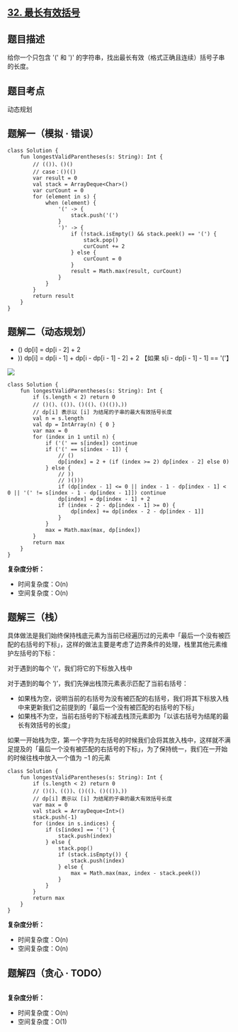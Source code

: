 ## [32. 最长有效括号]([https://leetcode.cn/problems/linked-list-cycle/](https://leetcode.cn/problems/longest-valid-parentheses))

## 题目描述

给你一个只包含 '(' 和 ')' 的字符串，找出最长有效（格式正确且连续）括号子串的长度。

## 题目考点

动态规划

## 题解一（模拟 · 错误）
 
```
class Solution {
    fun longestValidParentheses(s: String): Int {
        // (())、()()
        // case：()(()
        var result = 0
        val stack = ArrayDeque<Char>()
        var curCount = 0
        for (element in s) {
            when (element) {
                '(' -> {
                    stack.push('(')
                }
                ')' -> {
                    if (!stack.isEmpty() && stack.peek() == '(') {
                        stack.pop()
                        curCount += 2
                    } else {
                        curCount = 0
                    }
                    result = Math.max(result, curCount)
                }
            }
        }
        return result
    }
}
```

## 题解二（动态规划）

- () dp[i] = dp[i - 2] + 2
- )) dp[i] = dp[i - 1] + dp[i - dp[i - 1] - 2] + 2 【如果 s[i - dp[i - 1] - 1] == '('】

![](https://user-images.githubusercontent.com/25008934/222445057-5c6030ba-b552-4adb-a493-664af37639a1.png)

```
class Solution {
    fun longestValidParentheses(s: String): Int {
        if (s.length < 2) return 0
        // ()()、(())、()(()、()(())、))
        // dp[i] 表示以 [i] 为结尾的子串的最大有效括号长度
        val n = s.length
        val dp = IntArray(n) { 0 }
        var max = 0
        for (index in 1 until n) {
            if ('(' == s[index]) continue
            if ('(' == s[index - 1]) {
                // ()
                dp[index] = 2 + (if (index >= 2) dp[index - 2] else 0)
            } else {
                // ))
                // )()))
                if (dp[index - 1] <= 0 || index - 1 - dp[index - 1] < 0 || '(' != s[index - 1 - dp[index - 1]]) continue
                dp[index] = dp[index - 1] + 2
                if (index - 2 - dp[index - 1] >= 0) {
                    dp[index] += dp[index - 2 - dp[index - 1]]
                }
            }
            max = Math.max(max, dp[index])
        }
        return max
    }
}
```

**复杂度分析：**

- 时间复杂度：O(n)
- 空间复杂度：O(n) 

## 题解三（栈）

具体做法是我们始终保持栈底元素为当前已经遍历过的元素中「最后一个没有被匹配的右括号的下标」，这样的做法主要是考虑了边界条件的处理，栈里其他元素维护左括号的下标：

对于遇到的每个 ‘(’，我们将它的下标放入栈中

对于遇到的每个 ‘)’，我们先弹出栈顶元素表示匹配了当前右括号：

- 如果栈为空，说明当前的右括号为没有被匹配的右括号，我们将其下标放入栈中来更新我们之前提到的「最后一个没有被匹配的右括号的下标」
- 如果栈不为空，当前右括号的下标减去栈顶元素即为「以该右括号为结尾的最长有效括号的长度」

如果一开始栈为空，第一个字符为左括号的时候我们会将其放入栈中，这样就不满足提及的「最后一个没有被匹配的右括号的下标」，为了保持统一，我们在一开始的时候往栈中放入一个值为 −1 的元素

```
class Solution {
    fun longestValidParentheses(s: String): Int {
        if (s.length < 2) return 0
        // ()()、(())、()(()、()(())、))
        // dp[i] 表示以 [i] 为结尾的子串的最大有效括号长度
        var max = 0
        val stack = ArrayDeque<Int>()
        stack.push(-1)
        for (index in s.indices) {
            if (s[index] == '(') {
                stack.push(index)
            } else {
                stack.pop()
                if (stack.isEmpty()) {
                    stack.push(index)
                } else {
                    max = Math.max(max, index - stack.peek())
                }
            }
        }
        return max
    }
}
```

**复杂度分析：**

- 时间复杂度：O(n)
- 空间复杂度：O(n) 

## 题解四（贪心 · TODO）

```
```

**复杂度分析：**

- 时间复杂度：O(n)
- 空间复杂度：O(1) 

